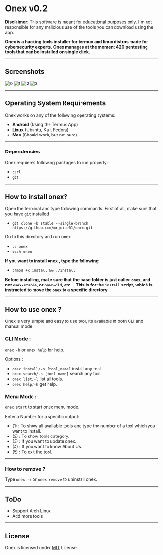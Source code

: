# Onex v0.2

**Disclaimer**: This software is meant for educational purposes only. I'm not responsible for any malicious use of the tools you can download using the app.

**Onex is a hacking tools installer for termux and linux distros made for cybersecurity experts.
Onex manages at the moment 420 pentesting tools that can be installed on single click.**

-----------------------------------------------------------------------

## Screenshots
![0](https://github.com/1RaY-1/onex/assets/78962948/5289fd6e-f655-4155-8451-3a5b1884b41d)
![1](https://github.com/1RaY-1/onex/assets/78962948/5d78304d-b5ef-4098-8d3a-d8a45df8b63a)
![2](https://github.com/1RaY-1/onex/assets/78962948/5fa463a9-9cf8-4ce5-84b7-daacc4a40cc6)
![3](https://github.com/1RaY-1/onex/assets/78962948/1e659a0f-81bb-4384-a8de-719d69d250ff)

------------------------------------------------------------------------

## Operating System Requirements

Onex works on any of the following operating systems:
- **Android** (Using the Termux App)
- **Linux** (Ubuntu, Kali, Fedora)
- **Mac** (Should work, but not sure)

------------------------------------------------------------------------

### Dependencies
Onex requieres following packages to run properly:
* `curl`
* `git`

------------------------------------------------------------------------

## How to install onex?

Open the terminal and type following commands.
First of all, make sure that you have `git` installed

* ```git clone -b stable --single-branch https://github.com/mrjuice01/onex.git```

Go to this directory and run onex
* `cd onex`
* `bash onex`

**If you want to install onex , type the following:**
* `chmod +x install && ./install`

**Before installing, make sure that the base folder is just called `onex`, and not `onex-stable`, or `onex-old`, etc...
This is for the `install` script, which is instructed to move the `onex` to a specific directory**

------------------------------------------------------------------------

## How to use onex ?
Onex is very simple and easy to use tool, its available in both CLI and manual mode.

### CLI Mode :
`onex -h` or `onex help` for help.

Options :
- `onex install/-s [tool_name]` install any tool.
- `onex search/-s [tool_name]` search any tool.
- `onex list/-l` list all tools.
- `onex help/-h` get help.

### Menu Mode :
`onex start` to start onex menu mode.

Enter a Number for a specific output:
- (1) : To show all available tools and type the number of a tool which you want to install.
- (2) : To show tools category.
- (3) : If you want to update onex.
- (4) : If you want to know About Us.
- (5) : To exit the tool.

------------------------------------------------------------------------

### How to remove ?
Type `onex -r` or `onex remove` to uninstall onex.

---------------------------------------------------------------------

## ToDo
 * Support Arch Linux
 * Add more tools

------------------------------------------------------------------------

## License
Onex is licensed under [MIT](https://github.com/1RaY-1/onex/blob/main/LICENSE) License.
